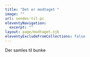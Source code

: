 ```yaml
---
title: "Det er modtaget "
image: ""
url: sendes-til-pc
eleventyNavigation:
  excerpt: ""
layout: page/modtaget.njk
eleventyExcludeFromCollections: false
---
```

Der samles til bunke 